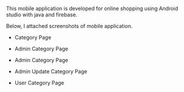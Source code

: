 This mobile application is developed for online shopping using Android studio with java and firebase.


Below, I attached screenshots of mobile application.


* Category Page







* Admin Category Page





* Admin Category Page





* Admin Update Category Page




* User Category Page





